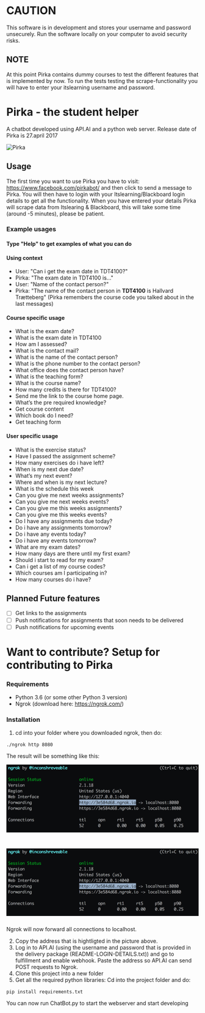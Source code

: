 # **CAUTION**
This software is in development and stores your username and password unsecurely. Run the software locally on your computer to avoid security risks. 

## NOTE
At this point Pirka contains dummy courses to test the different features that is implemented by now.
To run the tests testing the scrape-functionality you will have to enter your itslearning username and password.

# Pirka - the student helper
A chatbot developed using API.AI and a python web server. Release date of Pirka is 27.april 2017

![Pirka](https://scontent-arn2-1.xx.fbcdn.net/v/t31.0-8/18077390_722541831261768_7727061630711910667_o.jpg?oh=09daf4894e8e18e1036c598a1d92e92d&oe=59859C1A "Pirka")

## Usage
The first time you want to use Pirka you have to visit: https://www.facebook.com/pirkabot/ and then click to send a message to Pirka. You will then have to login with your Itslearning/Blackboard login details to get all the functionality. When you have entered your details Pirka will scrape data from Itslearing & Blackboard, this will take some time (around -5 minutes), please be patient.


### Example usages
#### Type "Help" to get examples of what you can do

#### Using context
- User: "Can i get the exam date in TDT4100?"
- Pirka: "The exam date in TDT4100 is..."
- User: "Name of the contact person?"
- Pirka: "The name of the contact person in **TDT4100** is Hallvard Trætteberg" (Pirka remembers the course code you talked about in the last messages)

#### Course specific usage
- What is the exam date?
- What is the exam date in TDT4100
- How am I assessed? 
- What is the contact mail?
- What is the name of the contact person?
- What is the phone number to the contact person?
- What office does the contact person have?
- What is the teaching form?
- What is the course name?
- How many credits is there for TDT4100?
- Send me the link to the course home page. 
- What’s the pre required knowledge?
- Get course content
- Which book do I need?
- Get teaching form

#### User specific usage
- What is the exercise status?
- Have I passed the assignment scheme?
- How many exercises do i have left?
- When is my next due date? 
- What’s my next event? 
- Where and when is my next lecture? 
- What is the schedule this week
- Can you give me next weeks assignments?
- Can you give me next weeks events?
- Can you give me this weeks assignments?
- Can you give me this weeks events?
- Do I have any assignments due today?
- Do i have any assignments tomorrow?
- Do i have any events today?
- Do i have any events tomorrow?
- What are my exam dates?
- How many days are there until my first exam?
- Should i start to read for my exam?
- Can i get a list of my course codes?
- Which courses am I participating in? 
- How many courses do i have?

## Planned Future features 
- [ ] Get links to the assignments
- [ ] Push notifications for assignments that soon needs to be delivered
- [ ] Push notifications for upcoming events

# Want to contribute? **Setup for contributing to Pirka**

### Requirements
- Python 3.6 (or some other Python 3 version)
- Ngrok (download here: https://ngrok.com/)

### Installation
1. cd into your folder where you downloaded ngrok, then do:
```
./ngrok http 8080
```
The result will be something like this:

![Ngrok forwards requests to localhost](https://raw.githubusercontent.com/Mkohm/Pirka/master/demo_pictures/ngrok.png "Ngrok forwards requests to localhost")


# ![Ngrok forwards requests to localhost](https://raw.githubusercontent.com/Mkohm/Pirka/dev/demo_pictures/ngrok.png "Ngrok forwards requests to localhost")



Ngrok will now forward all connections to localhost.

2. Copy the address that is hightligted in the picture above.
3. Log in to API.AI (using the username and password that is provided in the delivery package (README-LOGIN-DETAILS.txt)) and go to fulfillment and enable webhook. Paste the address so API.AI can send POST requests to Ngrok.
4. Clone this project into a new folder
5. Get all the required python libraries: Cd into the project folder and do:
```
pip install requirements.txt
```
You can now run ChatBot.py to start the webserver and start developing
